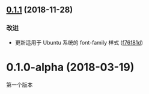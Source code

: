 ## [0.1.1](https://github.com/lc-ui/lcui.css/compare/v0.1.0-alpha...v0.1.1) (2018-11-28)


### 改进

* 更新适用于 Ubuntu 系统的 font-family 样式 ([f76f81d](https://github.com/lc-ui/lcui.css/commit/f76f81d))

# 0.1.0-alpha (2018-03-19)

第一个版本
